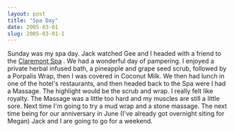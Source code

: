 ```yaml
---
layout: post
title: "Spa Day"
date: 2005-03-01
slug: 2005-03-01-1
---
```


Sunday was my spa day.  Jack watched Gee and I headed with a friend to the  [Claremont Spa](http://www.claremontresort.com/spa/default.asp) .  We had a wonderful day of pampering.  I enjoyed a private herbal infused bath, a pineapple and grape seed scrub, followed by a Porpalis Wrap, then I was covered in Coconut Milk.  We then had lunch in one of the hotel&apos;s restaurants, and then headed back to the Spa were I had a Massage.  The highlight would be the scrub and wrap.  I really felt like royalty.  The Massage was a little too hard and my muscles are still a little sore.  Next time I&apos;m going to try a mud wrap and a stone massage.  The next time being for our anniversary in June (I&apos;ve already got overnight siting for Megan) Jack and I are going to go for a weekend.



